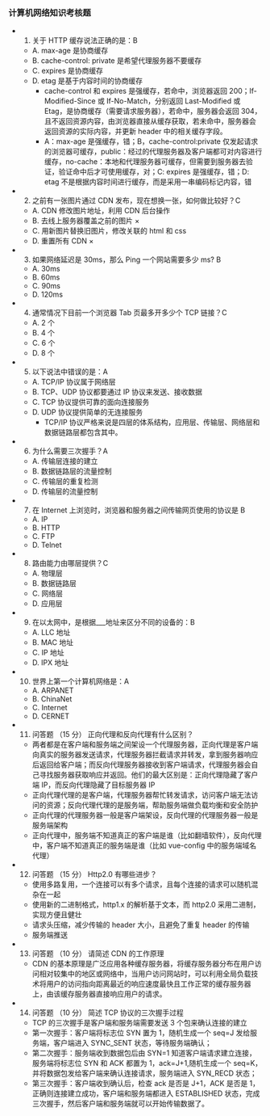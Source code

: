 ### 计算机网络知识考核题

- 1. 关于 HTTP 缓存说法正确的是：B

  - A. max-age 是协商缓存
  - B. cache-control: private 是希望代理服务器不要缓存
  - C. expires 是协商缓存
  - D. etag 是基于内容时间的协商缓存
    - cache-control 和 expires 是强缓存，若命中，浏览器返回 200；If-Modified-Since 或 If-No-Match，分别返回 Last-Modified 或 Etag，是协商缓存（需要请求服务器），若命中，服务器会返回 304，且不返回资源内容，由浏览器直接从缓存获取，若未命中，服务器会返回资源的实际内容，并更新 header 中的相关缓存字段。
    - A：max-age 是强缓存，错；B，cache-control:private 仅发起请求的浏览器可缓存，public：经过的代理服务器及客户端都可对内容进行缓存，no-cache：本地和代理服务器可缓存，但需要到服务器去验证，验证命中后才可使用缓存，对；C: expires 是强缓存，错；D: etag 不是根据内容时间进行缓存，而是采用一串编码标记内容，错

- 2. 之前有一张图片通过 CDN 发布，现在想换一张，如何做比较好？C

  - A. CDN 修改图片地址，利用 CDN 后台操作
  - B. 去线上服务器覆盖之前的图片 ×
  - C. 用新图片替换旧图片，修改关联的 html 和 css
  - D. 重置所有 CDN ×

- 3. 如果网络延迟是 30ms，那么 Ping 一个网站需要多少 ms? B

  - A. 30ms
  - B. 60ms
  - C. 90ms
  - D. 120ms

- 4.  通常情况下目前一个浏览器 Tab 页最多开多少个 TCP 链接？C

  - A. 2 个
  - B. 4 个
  - C. 6 个
  - D. 8 个

- 5.  以下说法中错误的是：A
  - A. TCP/IP 协议属于网络层
  - B. TCP、UDP 协议都要通过 IP 协议来发送、接收数据
  - C. TCP 协议提供可靠的面向连接服务
  - D. UDP 协议提供简单的无连接服务
    - TCP/IP 协议严格来说是四层的体系结构，应用层、传输层、网络层和数据链路层都包含其中。
- 6.  为什么需要三次握手？A
  - A. 传输层连接的建立
  - B. 数据链路层的流量控制
  - C. 传输层的重复检测
  - D. 传输层的流量控制
- 7.  在 Internet 上浏览时，浏览器和服务器之间传输网页使用的协议是 B
  - A. IP
  - B. HTTP
  - C. FTP
  - D. Telnet
- 8.  路由能力由哪层提供？C

  - A. 物理层
  - B. 数据链路层
  - C. 网络层
  - D. 应用层

- 9.  在以太网中，是根据\_\_\_地址来区分不同的设备的：B
  - A. LLC 地址
  - B. MAC 地址
  - C. IP 地址
  - D. IPX 地址
- 10. 世界上第一个计算机网络是：A

  - A. ARPANET
  - B. ChinaNet
  - C. Internet
  - D. CERNET

- 11. 问答题 （15 分） 正向代理和反向代理有什么区别？
  - 两者都是在客户端和服务端之间架设一个代理服务器，正向代理是客户端向真实的服务器发送请求，代理服务器拦截请求并转发，拿到服务器响应后返回给客户端；而反向代理服务器接收到客户端请求，代理服务器会自己寻找服务器获取响应并返回。他们的最大区别是：正向代理隐藏了客户端 IP，而反向代理隐藏了目标服务器 IP
  - 正向代理代理的是客户端，代理服务器帮忙转发请求，访问客户端无法访问的资源；反向代理代理的是服务端，帮助服务端做负载均衡和安全防护
  - 正向代理的代理服务器一般是客户端架设，反向代理的代理服务器一般是服务端架构
  - 正向代理中，服务端不知道真正的客户端是谁（比如翻墙软件），反向代理中，客户端不知道真正的服务端是谁（比如 vue-config 中的服务端域名代理）
- 12. 问答题 （15 分） Http2.0 有哪些进步？

  - 使用多路复用，一个连接可以有多个请求，且每个连接的请求可以随机混杂在一起
  - 使用新的二进制格式，http1.x 的解析基于文本，而 http2.0 采用二进制，实现方便且健壮
  - 请求头压缩，减少传输的 header 大小，且避免了重复 header 的传输
  - 服务端推送

- 13. 问答题 （10 分） 请简述 CDN 的工作原理

  - CDN 的基本原理是广泛应用各种缓存服务器，将缓存服务器分布在用户访问相对较集中的地区或网络中，当用户访问网站时，可以利用全局负载技术将用户的访问指向距离最近的响应速度最快且工作正常的缓存服务器上，由该缓存服务器直接响应用户的请求。

- 14. 问答题 （10 分） 简述 TCP 协议的三次握手过程
  - TCP 的三次握手是客户端和服务端需要发送 3 个包来确认连接的建立
  - 第一次握手：客户端将标志位 SYN 置为 1，随机生成一个 seq=J 发给服务端，客户端进入 SYNC_SENT 状态，等待服务端确认；
  - 第二次握手：服务端收到数据包后由 SYN=1 知道客户端请求建立连接，服务端将标志位 SYN 和 ACK 都置为 1，ack=J+1,随机生成一个 seq=K，并将数据包发给客户端来确认连接请求，服务端进入 SYN_RECD 状态；
  - 第三次握手：客户端收到确认后，检查 ack 是否是 J+1，ACK 是否是 1，正确则连接建立成功，客户端和服务端都进入 ESTABLISHED 状态，完成三次握手，然后客户端和服务端就可以开始传输数据了。

